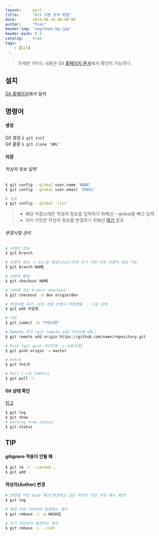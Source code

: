 ```yaml
---
layout:     post
title:      "Git 기본 조작 방법"
date:       2019-06-19 00:00:00
author:     "Pimi"
header-img: "img/home-bg.jpg"
header-mask: 0.3
catalog:    true
tags:
    - [Git]
---
```


> 자세한 가이드 내용은 Git [홈페이지 문서](https://git-scm.com/book/ko/v2)에서 확인이 가능하다.

## 설치
[Git 홈페이지](https://git-scm.com/)에서 설치

## 명령어
#### 생성
Git 생성 `$ git init`  
Git 클론 `$ git clone 'URL'`

#### 저장
###### 작성자 정보 입력
``` bash
$ git config --global user.name 'NAME'
$ git config --global user.email 'EMAIL'

# 조회
$ git config --global -list
```
> - 해당 저장소에만 작성자 정보를 입력하기 위해선 --global을 빼고 입력  
> - 이미 커밋한 작성자 정보를 변경하기 위해선 [여기](#작성자Author-변경) 참조

###### 변경사항 관리
``` bash
# 브랜치 정보
$ git branch

# 브랜치 생성 -> Git을 생성(init)하면 초기 커밋 이후 브랜치 생성 가능
$ git branch NAME

# 브랜치 변경
$ git checkout NAME

# 서버에 있는 branch checkout
$ git checkout -b dev origin/dev

# 변경사항 추가. 모든 파일 반영시 파일명을 '.'으로 입력
$ git add 파일명

# 커밋
$ git commit -m "커밋내용"

# Remote 추가 (git remote add 리모트명 URL)
$ git remote add origin https://github.com/name/repository.git

# Push (git push 리모트명 -u 브랜치명)
$ git push origin -u master

# Fetch
$ git fetch

# Pull (-r은 리베이스)
$ git pull -r
```

#### Git 상태 확인
[참고](https://git-scm.com/book/ko/v1/Git%EC%9D%98-%EA%B8%B0%EC%B4%88-%EC%BB%A4%EB%B0%8B-%ED%9E%88%EC%8A%A4%ED%86%A0%EB%A6%AC-%EC%A1%B0%ED%9A%8C%ED%95%98%EA%B8%B0)
``` bash
$ git log
$ git show
# working tree status
$ git status
```

## TIP

#### gitignore 적용이 안될 때
``` bash
$ git rm -r --cached .
$ git add .
```

#### 작성자(Author) 변경
``` bash
# 변경할 커밋 hash 확인(변경하고 싶은 커밋의 이전 커밋 해시 확인)
$ git log

# 특정 커밋 이후부터 변경하는 경우
$ git rebase -i -p HASH값

# 초기 커밋부터 변경하는 경우
$ git rebase -i --root
```
